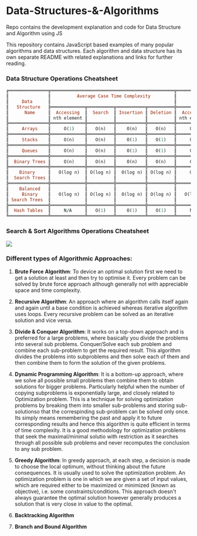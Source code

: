 # Data-Structures-&-Algorithms
Repo contains the development explanation and code for Data Structure and Algorithm using JS


This repository contains JavaScript based examples of many popular algorithms and data structures. Each algorithm and data structure has its own separate README with related explanations and links for further reading.


### Data Structure Operations Cheatsheet

```ruby
╔═══════════════╦═══════════════════════════════════════════════╦═══════════════════════════════════════════════╦════════════╗
║               ║          Average Case Time Complexity         ║           Worst Case Time Complexity          ║   Space    ║
║     Data      ║                                               ║                                               ║ Complexity ║
║   Structure   ╠═════════════╦══════════╦═══════════╦══════════╬═════════════╦══════════╦═══════════╦══════════╬════════════╣
║      Name     ║  Accessing  ║  Search  ║ Insertion ║ Deletion ║  Accessing  ║  Search  ║ Insertion ║ Deletion ║ Worst Case ║
║               ║ nth element ║          ║           ║          ║ nth element ║          ║           ║          ║            ║
╠═══════════════╬═════════════╬══════════╬═══════════╬══════════╬═════════════╬══════════╬═══════════╬══════════╬════════════╣
║     Arrays    ║     O(1)    ║   O(n)   ║    O(n)   ║   O(n)   ║     O(1)    ║   O(n)   ║    O(n)   ║   O(n)   ║    O(n)    ║
╠═══════════════╬═════════════╬══════════╬═══════════╬══════════╬═════════════╬══════════╬═══════════╬══════════╬════════════╣
║     Stacks    ║     O(n)    ║   O(n)   ║    O(1)   ║   O(1)   ║     O(n)    ║   O(n)   ║    O(1)   ║   O(1)   ║    O(n)    ║
╠═══════════════╬═════════════╬══════════╬═══════════╬══════════╬═════════════╬══════════╬═══════════╬══════════╬════════════╣
║     Queues    ║     O(n)    ║   O(n)   ║    O(1)   ║   O(1)   ║     O(n)    ║   O(n)   ║    O(1)   ║   O(1)   ║    O(n)    ║
╠═══════════════╬═════════════╬══════════╬═══════════╬══════════╬═════════════╬══════════╬═══════════╬══════════╬════════════╣
║  Binary Trees ║     O(n)    ║   O(n)   ║    O(n)   ║   O(n)   ║     O(n)    ║   O(n)   ║    O(n)   ║   O(n)   ║    O(n)    ║
╠═══════════════╬═════════════╬══════════╬═══════════╬══════════╬═════════════╬══════════╬═══════════╬══════════╬════════════╣
║    Binary     ║   O(log n)  ║ O(log n) ║  O(log n) ║ O(log n) ║     O(n)    ║   O(n)   ║    O(n)   ║   O(n)   ║    O(n)    ║
║  Search Trees ║             ║          ║           ║          ║             ║          ║           ║          ║            ║
╠═══════════════╬═════════════╬══════════╬═══════════╬══════════╬═════════════╬══════════╬═══════════╬══════════╬════════════╣
║    Balanced   ║             ║          ║           ║          ║             ║          ║           ║          ║            ║
║     Binary    ║   O(log n)  ║ O(log n) ║  O(log n) ║ O(log n) ║   O(log n)  ║ O(log n) ║  O(log n) ║ O(log n) ║  O(log n)  ║
║ Search Trees  ║             ║          ║           ║          ║             ║          ║           ║          ║            ║
╠═══════════════╬═════════════╬══════════╬═══════════╬══════════╬═════════════╬══════════╬═══════════╬══════════╬════════════╣
║  Hash Tables  ║     N/A     ║   O(1)   ║    O(1)   ║   O(1)   ║     N/A     ║   O(n)   ║    O(n)   ║   O(n)   ║    O(n)    ║
╚═══════════════╩═════════════╩══════════╩═══════════╩══════════╩═════════════╩══════════╩═══════════╩══════════╩════════════╝
```
### Search & Sort Algorithms Operations Cheatsheet

![](https://he-s3.s3.amazonaws.com/media/uploads/c950295.png)


### Different types of Algorithmic Approaches:

1. **Brute Force Algorithm**: To device an optimal solution first we need to get a solution at least and then try to optimise it. Every problem can be solved by brute force approach although generally not with appreciable space and time complexity.

2. **Recursive Algorithm**: An approach where an algorithm calls itself again and again until a base condition is achieved whereas iterative algorithm uses loops. Every recursive problem can be solved as an iterative solution and vice versa.

3. **Divide & Conquer Algorithm**: It works on a top-down approach and is preferred for a large problems, where basically you divide the problems into several sub problems. Conquer/Solve each sub problem and combine each sub-problem to get the required result. This algorithm divides the problems into subproblems and then solve each of them and then combine them to form the solution of the given problems.

4. **Dynamic Programming Algorithm**:  It is a bottom-up approach, where we solve all possible small problems then combine them to obtain solutions for bigger problems. Particularly helpful when the number of copying subproblems is exponentially large, and closely related to Optimization problem.
This is a technique for solving optimization problems by breaking them into smaller sub-problems and storing sub-solutionso that the correspinding sub-problem can be solved only once.  Its simply means remembering the past and apply it to future corresponding results and hence this algorithm is quite efficient in terms of time complexity. It is a good methodology for optimization problems that seek the maximal/minimal solutio with restriction as it searches through all possible sub problems and never recomputes the conclusion to any sub problem.

5. **Greedy Algorithm**: In greedy approach, at each step, a decision is made to choose the local optimum, without thinking about the future consequences. It is usually used to solve the optimization problem. An optimization problem is one in which we are given a set of input values, which are required either to be maximized or minimized (known as objective), i.e. some constraints/conditions. This approach doesn't always guarantee the optimal solution however generally produces a solution that is very close in value to the optimal.

6. **Backtracking Algorithm**

7. **Branch and Bound Algorithm**
